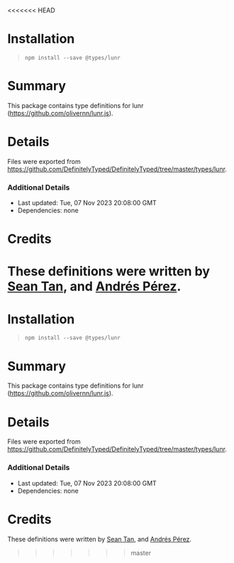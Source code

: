 <<<<<<< HEAD
# Installation
> `npm install --save @types/lunr`

# Summary
This package contains type definitions for lunr (https://github.com/olivernn/lunr.js).

# Details
Files were exported from https://github.com/DefinitelyTyped/DefinitelyTyped/tree/master/types/lunr.

### Additional Details
 * Last updated: Tue, 07 Nov 2023 20:08:00 GMT
 * Dependencies: none

# Credits
These definitions were written by [Sean Tan](https://github.com/seantanly), and [Andrés Pérez](https://github.com/hokiegeek).
=======
# Installation
> `npm install --save @types/lunr`

# Summary
This package contains type definitions for lunr (https://github.com/olivernn/lunr.js).

# Details
Files were exported from https://github.com/DefinitelyTyped/DefinitelyTyped/tree/master/types/lunr.

### Additional Details
 * Last updated: Tue, 07 Nov 2023 20:08:00 GMT
 * Dependencies: none

# Credits
These definitions were written by [Sean Tan](https://github.com/seantanly), and [Andrés Pérez](https://github.com/hokiegeek).
>>>>>>> master
